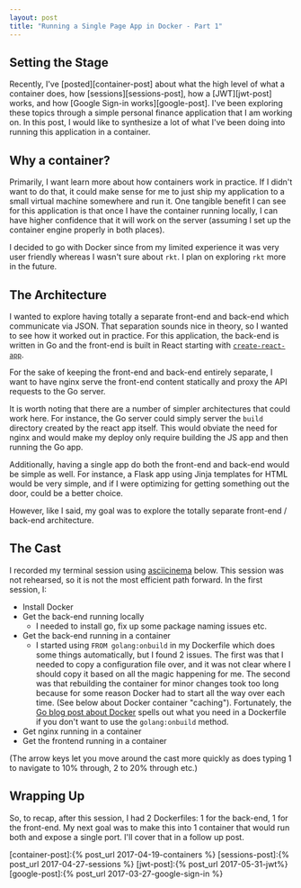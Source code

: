 ```yaml
---
layout: post
title: "Running a Single Page App in Docker - Part 1"
---
```


## Setting the Stage

Recently, I've [posted][container-post] about what the high level of what a container does, how [sessions][sessions-post], how a [JWT][jwt-post] works, and how [Google Sign-in works][google-post].  I've been exploring these topics through a simple personal finance application that I am working on.  In this post, I would like to synthesize a lot of what I've been doing into running this application in a container.

## Why a container?

Primarily, I want learn more about how containers work in practice.  If I didn't want to do that, it could make sense for me to just ship my application to a small virtual machine somewhere and run it.  One tangible benefit I can see for this application is that once I have the container running locally, I can have higher confidence that it will work on the server (assuming I set up the container engine properly in both places).

I decided to go with Docker since from my limited experience it was very user friendly whereas I wasn't sure about `rkt`.  I plan on exploring `rkt` more in the future.

## The Architecture

I wanted to explore having totally a separate front-end and back-end which communicate via JSON.  That separation sounds nice in theory, so I wanted to see how it worked out in practice.  For this application, the back-end is written in Go and the front-end is built in React starting with [`create-react-app`][react-app].

For the sake of keeping the front-end and back-end entirely separate, I want to have nginx serve the front-end content statically and proxy the API requests to the Go server.

It is worth noting that there are a number of simpler architectures that could work here.  For instance, the Go server could simply server the `build` directory created by the react app itself.  This would obviate the need for nginx and would make my deploy only require building the JS app and then running the Go app.

Additionally, having a single app do both the front-end and back-end would be simple as well.  For instance, a Flask app using Jinja templates for HTML would be very simple, and if I were optimizing for getting something out the door, could be a better choice.

However, like I said, my goal was to explore the totally separate front-end / back-end architecture.

## The Cast

I recorded my terminal session using [asciicinema](asciinema.org) below.  This session was not rehearsed, so it is not the most efficient path forward.  In the first session, I:

* Install Docker
* Get the back-end running locally
     - I needed to install go, fix up some package naming issues etc.
* Get the back-end running in a container
     - I started using `FROM golang:onbuild` in my Dockerfile which does some things automatically, but I found 2 issues.  The first was that I needed to copy a configuration file over, and it was not clear where I should copy it based on all the magic happening for me.  The second was that rebuilding the container for minor changes took too long because for some reason Docker had to start all the way over each time.  (See below about Docker container "caching").  Fortunately, the [Go blog post about Docker][go-docker] spells out what you need in a Dockerfile if you don't want to use the `golang:onbuild` method.
* Get nginx running in a container
* Get the frontend running in a container


(The arrow keys let you move around the cast more quickly as does typing 1 to navigate to 10% through, 2 to 20% through etc.)
<script type="text/javascript" src="https://asciinema.org/a/123753.js" id="asciicast-123753" async></script>

## Wrapping Up

So, to recap, after this session, I had 2 Dockerfiles: 1 for the back-end, 1 for the front-end.  My next goal was to make this into 1 container that would run both and expose a single port.  I'll cover that in a follow up post.


 [docker-install]:https://docs.docker.com/engine/installation/linux/ubuntu/
 [go-docker]:https://blog.golang.org/docker
 [react-app]:https://github.com/facebookincubator/create-react-app
 [container-post]:{% post_url 2017-04-19-containers %}
 [sessions-post]:{% post_url 2017-04-27-sessions %}
 [jwt-post]:{% post_url 2017-05-31-jwt%}
 [google-post]:{% post_url 2017-03-27-google-sign-in %}
